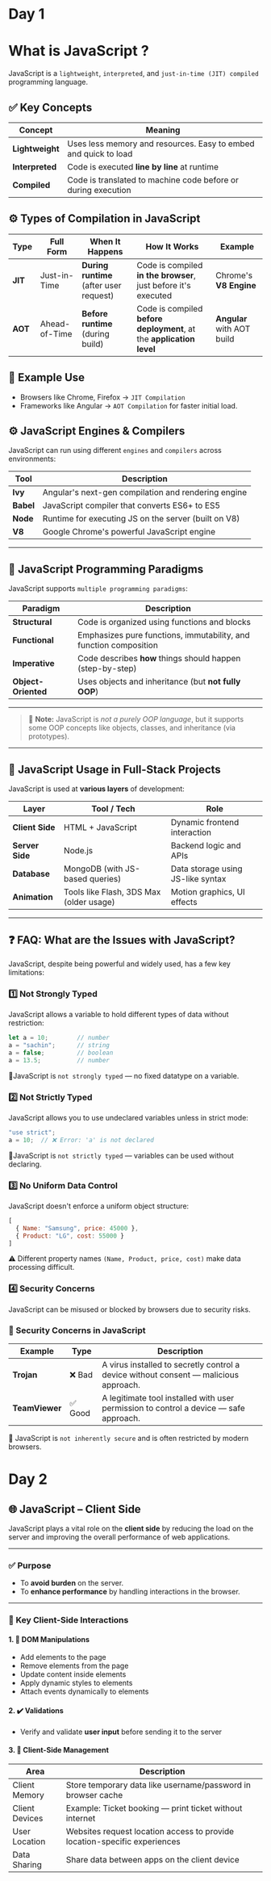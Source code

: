 # Day 1
# What is JavaScript ?

JavaScript is a `lightweight`, `interpreted`, and `just-in-time (JIT) compiled` programming language.



## ✅ Key Concepts

| Concept         | Meaning                                                                 |
|----------------|-------------------------------------------------------------------------|
| **Lightweight**| Uses less memory and resources. Easy to embed and quick to load         |
| **Interpreted**| Code is executed **line by line** at runtime                            |
| **Compiled**   | Code is translated to machine code before or during execution           |



## ⚙️ Types of Compilation in JavaScript

| Type      | Full Form           | When It Happens                         | How It Works                                                             | Example                    |
|-----------|---------------------|-----------------------------------------|---------------------------------------------------------------------------|----------------------------|
| **JIT**   | Just-in-Time        | **During runtime** (after user request) | Code is compiled **in the browser**, just before it's executed            | Chrome's **V8 Engine**     |
| **AOT**   | Ahead-of-Time       | **Before runtime** (during build)       | Code is compiled **before deployment**, at the **application level**     | **Angular** with AOT build |


## 📝 Example Use

- Browsers like Chrome, Firefox → `JIT Compilation`
- Frameworks like Angular → `AOT Compilation` for faster initial load.

## ⚙️ JavaScript Engines & Compilers

JavaScript can run using different `engines` and `compilers` across environments:

| Tool     | Description                                           |
|----------|-------------------------------------------------------|
| **Ivy**  | Angular's next-gen compilation and rendering engine   |
| **Babel**| JavaScript compiler that converts ES6+ to ES5         |
| **Node** | Runtime for executing JS on the server (built on V8) |
| **V8**   | Google Chrome's powerful JavaScript engine            |

---

## 🧠 JavaScript Programming Paradigms

JavaScript supports `multiple programming paradigms`:

| Paradigm               | Description                                                       |
|------------------------|-------------------------------------------------------------------|
| **Structural**         | Code is organized using functions and blocks                      |
| **Functional**         | Emphasizes pure functions, immutability, and function composition |
| **Imperative**         | Code describes **how** things should happen (step-by-step)        |
| **Object-Oriented**    | Uses objects and inheritance (but **not fully OOP**)              |

---

> 🔎 **Note:** JavaScript is *not a purely OOP language*, but it supports some OOP concepts like objects, classes, and inheritance (via prototypes).
---

## 🧩 JavaScript Usage in Full-Stack Projects

JavaScript is used at **various layers** of development:

| Layer          | Tool / Tech                                | Role                                 |
|----------------|---------------------------------------------|--------------------------------------|
| **Client Side**| HTML + JavaScript                          | Dynamic frontend interaction         |
| **Server Side**| Node.js                                     | Backend logic and APIs               |
| **Database**   | MongoDB (with JS-based queries)             | Data storage using JS-like syntax    |
| **Animation**  | Tools like Flash, 3DS Max (older usage)     | Motion graphics, UI effects          |

---

## ❓ FAQ: What are the Issues with JavaScript?

JavaScript, despite being powerful and widely used, has a few key limitations:

### 1️⃣ Not Strongly Typed
JavaScript allows a variable to hold different types of data without restriction:

```js
let a = 10;        // number
a = "sachin";      // string
a = false;         // boolean
a = 13.5;          // number
```
🔸JavaScript is `not strongly typed` — no fixed datatype on a variable.

### 2️⃣ Not Strictly Typed
JavaScript allows you to use undeclared variables unless in strict mode:

```js
"use strict";
a = 10;  // ❌ Error: 'a' is not declared
```

🔸JavaScript is `not strictly typed` — variables can be used without declaring.

### 3️⃣ No Uniform Data Control
JavaScript doesn't enforce a uniform object structure:

```js
[
  { Name: "Samsung", price: 45000 },
  { Product: "LG", cost: 55000 }
]
```

⚠️ Different property names `(Name, Product, price, cost)` make data processing difficult.

### 4️⃣ Security Concerns
JavaScript can be misused or blocked by browsers due to security risks.

### 🔐 Security Concerns in JavaScript

| Example       | Type     | Description                                                                           |
|---------------|----------|---------------------------------------------------------------------------------------|
| **Trojan**    | ❌ Bad   | A virus installed to secretly control a device without consent — malicious approach.  |
| **TeamViewer**| ✅ Good  | A legitimate tool installed with user permission to control a device — safe approach. |

🔐 JavaScript is `not inherently secure` and is often restricted by modern browsers.


# Day 2

## 🌐 JavaScript – Client Side

JavaScript plays a vital role on the **client side** by reducing the load on the server and improving the overall performance of web applications.

---

### ✅ Purpose

- To **avoid burden** on the server.
- To **enhance performance** by handling interactions in the browser.

---

### 🧠 Key Client-Side Interactions

#### 1. 📄 DOM Manipulations

- Add elements to the page
- Remove elements from the page
- Update content inside elements
- Apply dynamic styles to elements
- Attach events dynamically to elements

#### 2. ✔️ Validations

- Verify and validate **user input** before sending it to the server

#### 3. 💾 Client-Side Management

| Area                  | Description                                                                 |
|-----------------------|-----------------------------------------------------------------------------|
| Client Memory         | Store temporary data like username/password in browser cache                |
| Client Devices        | Example: Ticket booking — print ticket without internet                     |
| User Location         | Websites request location access to provide location-specific experiences   |
| Data Sharing          | Share data between apps on the client device                                |





